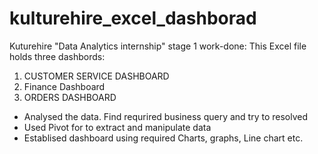 # kulturehire_excel_dashborad
Kuturehire "Data Analytics internship" stage 1 work-done:
This Excel file holds three dashbords:
1. CUSTOMER SERVICE DASHBOARD
2. Finance Dashboard
3. ORDERS DASHBOARD

  - Analysed the data. Find requrired business query and try to resolved
  - Used Pivot for to extract and manipulate data
  - Establised dashboard using required Charts, graphs, Line chart etc.
